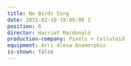 ```yaml
---
title: No Birds Sing
date: 2015-02-10 19:09:00 Z
position: 6
director: Harriet Macdonald
production-company: Pixels + Celluloid
equipment: Arri Alexa Anamorphic
is-shown: false
---
```



